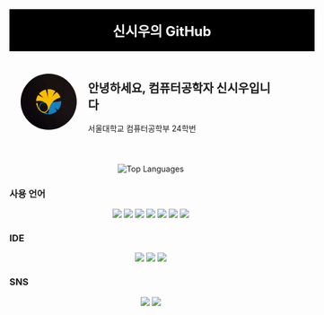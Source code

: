 <!-- README.md -->

<div style="width: 100%; background-color: black; color: white; text-align: center; padding: 20px; font-size: 24px; font-weight: bold;">
    신시우의 GitHub
</div>

<div style="display: flex; align-items: center; padding: 20px;">
    <img src="https://github.com/KMSstudio/KMSstudio/blob/main/image/profile.jpg?raw=true" alt="Profile Image" style="width: 100px; height: 100px; border-radius: 50%; margin-right: 20px;">
    <div>
        <h2>안녕하세요, 컴퓨터공학자 신시우입니다</h2>
        <p>서울대학교 컴퓨터공학부 24학번</p>
    </div>
</div>

<div style="text-align: center; margin-top: 20px;">
    <img src="https://github-readme-stats.vercel.app/api/top-langs/?username=KMSstudio&layout=compact&langs_count=10" alt="Top Languages">
</div>

### 사용 언어
<p align="center">
    <img src="https://img.shields.io/badge/Next.js-000000?style=flat-square&logo=next.js&logoColor=white">
    <img src="https://img.shields.io/badge/C-A8B9CC?style=flat-square&logo=c&logoColor=white">
    <img src="https://img.shields.io/badge/C++-00599C?style=flat-square&logo=c%2B%2B&logoColor=white">
    <img src="https://img.shields.io/badge/Assembly-525252?style=flat-square&logo=assemblyscript&logoColor=white">
    <img src="https://img.shields.io/badge/Node.js-339933?style=flat-square&logo=node.js&logoColor=white">
    <img src="https://img.shields.io/badge/Keras-D00000?style=flat-square&logo=keras&logoColor=white">
    <img src="https://img.shields.io/badge/Matplotlib-11557C?style=flat-square&logo=plotly&logoColor=white">
</p>

### IDE
<p align="center">
    <img src="https://img.shields.io/badge/VSCode-007ACC?style=flat-square&logo=visual-studio-code&logoColor=white">
    <img src="https://img.shields.io/badge/Vim-019733?style=flat-square&logo=vim&logoColor=white">
    <img src="https://img.shields.io/badge/Notepad-90EE90?style=flat-square&logo=notepad%2B%2B&logoColor=white">
</p>

### SNS
<p align="center">
    <a href="https://www.instagram.com/clever.kang"><img src="https://img.shields.io/badge/Instagram-E4405F?style=flat-square&logo=instagram&logoColor=white"></a>
    <a href="https://github.com/KMSstudio"><img src="https://img.shields.io/badge/GitHub%20Page-181717?style=flat-square&logo=github&logoColor=white"></a>
</p>
